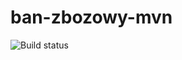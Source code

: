 # ban-zbozowy-mvn
![Build status](https://travis-ci.org/drmikeman/ban-zbozowy-mvn.svg?branch=master)
